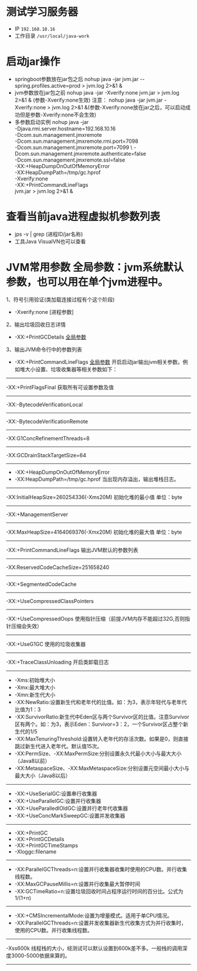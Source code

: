# 测试学习服务器
* IP
`192.168.10.16` 
* 工作目录
`/usr/local/java-work`


# 启动jar操作 
* springboot参数放在jar包之后
nohup java -jar jvm.jar --spring.profiles.active=prod > jvm.log 2>&1 &
* jvm参数放在jar包之前
nohup java -jar -Xverify:none jvm.jar  > jvm.log 2>&1 & (参数-Xverify:none生效)
注意：
nohup java -jar jvm.jar  -Xverify:none  > jvm.log 2>&1 &(参数-Xverify:none放在jar之后，可以启动成功但是参数-Xverify:none不会生效)
* 多参数启动实例
nohup java -jar \
-Djava.rmi.server.hostname=192.168.10.16 \
-Dcom.sun.management.jmxremote \
-Dcom.sun.management.jmxremote.rmi.port=7098 \
-Dcom.sun.management.jmxremote.port=7099 \ 
-Dcom.sun.management.jmxremote.authenticate=false \
-Dcom.sun.management.jmxremote.ssl=false \
-XX:+HeapDumpOnOutOfMemoryError \
-XX:HeapDumpPath=/tmp/gc.hprof \
-Xverify:none \
-XX:+PrintCommandLineFlags \
jvm.jar  > jvm.log 2>&1 & 


# 查看当前java进程虚拟机参数列表
* jps -v | grep (进程ID/jar名称)
* 工具Java VisualVN也可以查看


# JVM常用参数 全局参数：jvm系统默认参数，也可以用在单个jvm进程中。
1、符号引用验证(类加载连接过程有个这个阶段)
* -Xverify:none  [进程参数]

2、输出垃圾回收日志详情
* -XX:+PrintGCDetails  [全局参数](https://blog.csdn.net/lanwp5302/article/details/100183369)

3、输出JVM命令行中的参数列表
* -XX:+PrintCommandLineFlags  [全局参数](https://blog.csdn.net/lanwp5302/article/details/100183369) 
开启启动jar输出jvm相关参数。例如堆大小设置、垃圾收集器等相关参数如下：
***
-XX:+PrintFlagsFinal 获取所有可设置参数及值
***
-XX:-BytecodeVerificationLocal 
***
-XX:-BytecodeVerificationRemote 
***
-XX:G1ConcRefinementThreads=8 
***
-XX:GCDrainStackTargetSize=64 
***
* -XX:+HeapDumpOnOutOfMemoryError 
* -XX:HeapDumpPath=/tmp/gc.hprof  当出现内存溢出，输出堆栈日志。
***
-XX:InitialHeapSize=260254336(-Xms20M)  初始化堆的最小值 单位：byte
***
-XX:+ManagementServer 
***
-XX:MaxHeapSize=4164069376(-Xmx20M)  初始化堆的最大值 单位：byte
***
-XX:+PrintCommandLineFlags 输出JVM默认的参数列表
***
-XX:ReservedCodeCacheSize=251658240 
***
-XX:+SegmentedCodeCache 
***
-XX:+UseCompressedClassPointers 
***
-XX:+UseCompressedOops 使用指针压缩（前提JVM内存不能超过32G,否则指针压缩会失效）
***
-XX:+UseG1GC 使用的垃圾收集器
***
-XX:+TraceClassUnloading 开启类卸载日志
***
* -Xms:初始堆大小
* -Xmx:最大堆大小
* -Xmn:新生代大小
* -XX:NewRatio:设置新生代和老年代的比值。如：为3，表示年轻代与老年代比值为1：3
* -XX:SurvivorRatio:新生代中Eden区与两个Survivor区的比值。注意Survivor区有两个。如：为3，表示Eden：Survivor=3：2，一个Survivor区占整个新生代的1/5  
* -XX:MaxTenuringThreshold:设置转入老年代的存活次数。如果是0，则直接跳过新生代进入老年代。默认值15次。
* -XX:PermSize、-XX:MaxPermSize:分别设置永久代最小大小与最大大小（Java8以前）
* -XX:MetaspaceSize、-XX:MaxMetaspaceSize:分别设置元空间最小大小与最大大小（Java8以后）
***
* -XX:+UseSerialGC:设置串行收集器
* -XX:+UseParallelGC:设置并行收集器
* -XX:+UseParalledlOldGC:设置并行老年代收集器
* -XX:+UseConcMarkSweepGC:设置并发收集器
***
* -XX:+PrintGC
* -XX:+PrintGCDetails
* -XX:+PrintGCTimeStamps
* -Xloggc:filename
***
* -XX:ParallelGCThreads=n:设置并行收集器收集时使用的CPU数。并行收集线程数。
* -XX:MaxGCPauseMillis=n:设置并行收集最大暂停时间
* -XX:GCTimeRatio=n:设置垃圾回收时间占程序运行时间的百分比。公式为1/(1+n)
***
* -XX:+CMSIncrementalMode:设置为增量模式。适用于单CPU情况。
* -XX:ParallelGCThreads=n:设置并发收集器新生代收集方式为并行收集时，使用的CPU数。并行收集线程数。
***
-Xss600k 线程栈的大小，经测试可以默认设置到600k差不多。一般栈的调用深度3000-5000依据来算的。
***




